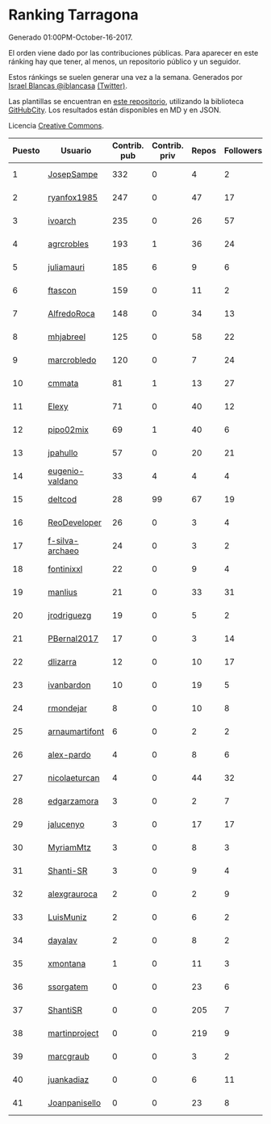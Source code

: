 # Ranking Tarragona

Generado 01:00PM-October-16-2017.

El orden viene dado por las contribuciones públicas. Para aparecer en este ránking hay que tener, al menos, un repositorio público y un seguidor.

Estos ránkings se suelen generar una vez a la semana. Generados por [Israel Blancas @iblancasa](https://github.com/iblancasa/) [(Twitter)](https://twitter.com/iblancasa).

Las plantillas se encuentran en [este repositorio](https://github.com/iblancasa/GH-Spanish-Ranking), utilizando la biblioteca [GitHubCity](https://github.com/iblancasa/GitHubCity). Los resultados están disponibles en MD y en JSON.

Licencia [Creative Commons](https://creativecommons.org/licenses/by/4.0/).

| Puesto   |  Usuario  | Contrib. pub | Contrib. priv |Repos| Followers | Desde |  Avatar  |
|----------|-----------|--------------|---------------|-----|-----------|-------|----------|
|1|[JosepSampe](https://github.com/JosepSampe)|332|0|4|2|2015-01-08|![JosepSampe](https://avatars0.githubusercontent.com/u/10448186)|
|2|[ryanfox1985](https://github.com/ryanfox1985)|247|0|47|17|2011-10-26|![ryanfox1985](https://avatars2.githubusercontent.com/u/1152728)|
|3|[ivoarch](https://github.com/ivoarch)|235|0|26|57|2011-03-18|![ivoarch](https://avatars3.githubusercontent.com/u/677124)|
|4|[agrcrobles](https://github.com/agrcrobles)|193|1|36|24|2013-10-19|![agrcrobles](https://avatars0.githubusercontent.com/u/5727373)|
|5|[juliamauri](https://github.com/juliamauri)|185|6|9|6|2013-11-28|![juliamauri](https://avatars0.githubusercontent.com/u/6062402)|
|6|[ftascon](https://github.com/ftascon)|159|0|11|2|2012-11-24|![ftascon](https://avatars2.githubusercontent.com/u/2879103)|
|7|[AlfredoRoca](https://github.com/AlfredoRoca)|148|0|34|13|2014-08-15|![AlfredoRoca](https://avatars2.githubusercontent.com/u/8455554)|
|8|[mhjabreel](https://github.com/mhjabreel)|125|0|58|22|2014-10-08|![mhjabreel](https://avatars1.githubusercontent.com/u/9088025)|
|9|[marcrobledo](https://github.com/marcrobledo)|120|0|7|24|2015-09-19|![marcrobledo](https://avatars0.githubusercontent.com/u/14358263)|
|10|[cmmata](https://github.com/cmmata)|81|1|13|27|2013-04-22|![cmmata](https://avatars1.githubusercontent.com/u/4223148)|
|11|[Elexy](https://github.com/Elexy)|71|0|40|12|2010-10-14|![Elexy](https://avatars2.githubusercontent.com/u/439063)|
|12|[pipo02mix](https://github.com/pipo02mix)|69|1|40|6|2011-07-03|![pipo02mix](https://avatars2.githubusercontent.com/u/892157)|
|13|[jpahullo](https://github.com/jpahullo)|57|0|20|21|2012-07-26|![jpahullo](https://avatars3.githubusercontent.com/u/2048296)|
|14|[eugenio-valdano](https://github.com/eugenio-valdano)|33|4|4|4|2014-03-12|![eugenio-valdano](https://avatars2.githubusercontent.com/u/6929185)|
|15|[deltcod](https://github.com/deltcod)|28|99|67|19|2015-09-22|![deltcod](https://avatars1.githubusercontent.com/u/14791993)|
|16|[ReoDeveloper](https://github.com/ReoDeveloper)|26|0|3|4|2013-01-20|![ReoDeveloper](https://avatars2.githubusercontent.com/u/3322211)|
|17|[f-silva-archaeo](https://github.com/f-silva-archaeo)|24|0|3|2|2016-05-04|![f-silva-archaeo](https://avatars3.githubusercontent.com/u/19189330)|
|18|[fontinixxl](https://github.com/fontinixxl)|22|0|9|4|2013-07-24|![fontinixxl](https://avatars0.githubusercontent.com/u/5080665)|
|19|[manlius](https://github.com/manlius)|21|0|33|31|2013-11-18|![manlius](https://avatars1.githubusercontent.com/u/5968066)|
|20|[jrodriguezg](https://github.com/jrodriguezg)|19|0|5|2|2013-02-05|![jrodriguezg](https://avatars1.githubusercontent.com/u/3486118)|
|21|[PBernal2017](https://github.com/PBernal2017)|17|0|3|14|2017-02-23|![PBernal2017](https://avatars0.githubusercontent.com/u/25979373)|
|22|[dlizarra](https://github.com/dlizarra)|12|0|10|17|2015-04-12|![dlizarra](https://avatars2.githubusercontent.com/u/11906353)|
|23|[ivanbardon](https://github.com/ivanbardon)|10|0|19|5|2013-10-30|![ivanbardon](https://avatars3.githubusercontent.com/u/5808889)|
|24|[rmondejar](https://github.com/rmondejar)|8|0|10|8|2008-06-20|![rmondejar](https://avatars1.githubusercontent.com/u/14419)|
|25|[arnaumartifont](https://github.com/arnaumartifont)|6|0|2|2|2014-11-07|![arnaumartifont](https://avatars1.githubusercontent.com/u/9613200)|
|26|[alex-pardo](https://github.com/alex-pardo)|4|0|8|6|2012-09-19|![alex-pardo](https://avatars0.githubusercontent.com/u/2378470)|
|27|[nicolaeturcan](https://github.com/nicolaeturcan)|4|0|44|32|2014-04-10|![nicolaeturcan](https://avatars3.githubusercontent.com/u/7248811)|
|28|[edgarzamora](https://github.com/edgarzamora)|3|0|2|7|2013-05-02|![edgarzamora](https://avatars3.githubusercontent.com/u/4320475)|
|29|[jalucenyo](https://github.com/jalucenyo)|3|0|17|17|2012-04-06|![jalucenyo](https://avatars1.githubusercontent.com/u/1618926)|
|30|[MyriamMtz](https://github.com/MyriamMtz)|3|0|8|3|2013-11-25|![MyriamMtz](https://avatars3.githubusercontent.com/u/6032560)|
|31|[Shanti-SR](https://github.com/Shanti-SR)|3|0|9|4|2014-11-12|![Shanti-SR](https://avatars0.githubusercontent.com/u/9694646)|
|32|[alexgrauroca](https://github.com/alexgrauroca)|2|0|2|9|2013-07-31|![alexgrauroca](https://avatars3.githubusercontent.com/u/5131860)|
|33|[LuisMuniz](https://github.com/LuisMuniz)|2|0|6|2|2014-07-18|![LuisMuniz](https://avatars0.githubusercontent.com/u/8201284)|
|34|[dayalav](https://github.com/dayalav)|2|0|8|2|2013-06-10|![dayalav](https://avatars2.githubusercontent.com/u/4660940)|
|35|[xmontana](https://github.com/xmontana)|1|0|11|3|2011-03-04|![xmontana](https://avatars2.githubusercontent.com/u/650776)|
|36|[ssorgatem](https://github.com/ssorgatem)|0|0|23|6|2009-07-23|![ssorgatem](https://avatars2.githubusercontent.com/u/108138)|
|37|[ShantiSR](https://github.com/ShantiSR)|0|0|205|7|2013-01-16|![ShantiSR](https://avatars3.githubusercontent.com/u/3288528)|
|38|[martinproject](https://github.com/martinproject)|0|0|219|9|2008-06-13|![martinproject](https://avatars0.githubusercontent.com/u/13601)|
|39|[marcgraub](https://github.com/marcgraub)|0|0|3|2|2012-10-02|![marcgraub](https://avatars3.githubusercontent.com/u/2468006)|
|40|[juankadiaz](https://github.com/juankadiaz)|0|0|6|11|2013-10-04|![juankadiaz](https://avatars2.githubusercontent.com/u/5609996)|
|41|[Joanpanisello](https://github.com/Joanpanisello)|0|0|23|8|2013-09-20|![Joanpanisello](https://avatars1.githubusercontent.com/u/5502417)|
